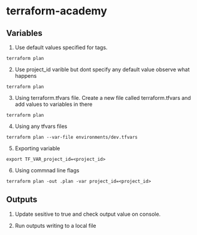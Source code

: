 # terraform-academy

## Variables
1. Use default values specified for tags. 
```
terraform plan
```

2. Use project_id varible but dont specify any default value observe what happens
```
terraform plan
```

3. Using terraform.tfvars file. Create a new file called terraform.tfvars and add values to variables in there
```
terraform plan
```

4. Using any tfvars files
```
terraform plan --var-file environments/dev.tfvars
```

5. Exporting variable 
```
export TF_VAR_project_id=<project_id>
```

6. Using commnad line flags
```
terraform plan -out .plan -var project_id=<project_id>
```

## Outputs
1. Update sesitive to true and check output value on console.

2. Run outputs writing to a local file